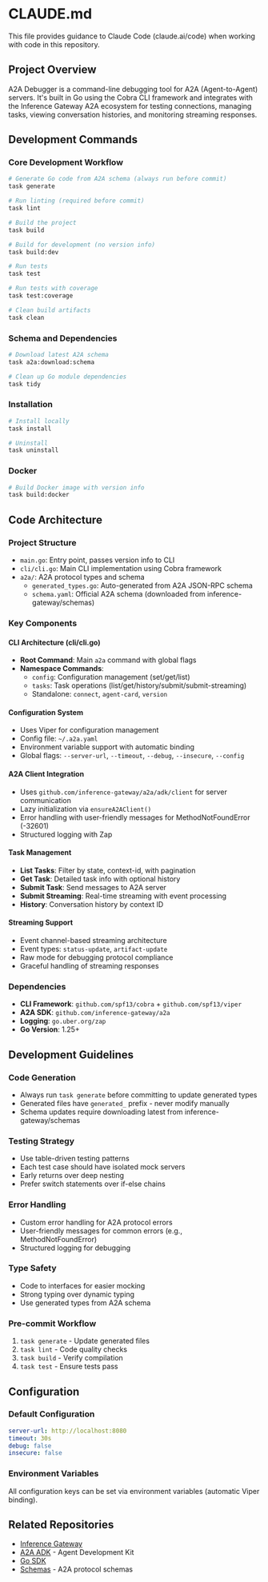 # CLAUDE.md

This file provides guidance to Claude Code (claude.ai/code) when working with code in this repository.

## Project Overview

A2A Debugger is a command-line debugging tool for A2A (Agent-to-Agent) servers. It's built in Go using the Cobra CLI framework and integrates with the Inference Gateway A2A ecosystem for testing connections, managing tasks, viewing conversation histories, and monitoring streaming responses.

## Development Commands

### Core Development Workflow

```bash
# Generate Go code from A2A schema (always run before commit)
task generate

# Run linting (required before commit)
task lint

# Build the project
task build

# Build for development (no version info)
task build:dev

# Run tests
task test

# Run tests with coverage
task test:coverage

# Clean build artifacts
task clean
```

### Schema and Dependencies

```bash
# Download latest A2A schema
task a2a:download:schema

# Clean up Go module dependencies
task tidy
```

### Installation

```bash
# Install locally
task install

# Uninstall
task uninstall
```

### Docker

```bash
# Build Docker image with version info
task build:docker
```

## Code Architecture

### Project Structure

- `main.go`: Entry point, passes version info to CLI
- `cli/cli.go`: Main CLI implementation using Cobra framework
- `a2a/`: A2A protocol types and schema
  - `generated_types.go`: Auto-generated from A2A JSON-RPC schema
  - `schema.yaml`: Official A2A schema (downloaded from inference-gateway/schemas)

### Key Components

#### CLI Architecture (cli/cli.go)

- **Root Command**: Main `a2a` command with global flags
- **Namespace Commands**:
  - `config`: Configuration management (set/get/list)
  - `tasks`: Task operations (list/get/history/submit/submit-streaming)
  - Standalone: `connect`, `agent-card`, `version`

#### Configuration System

- Uses Viper for configuration management
- Config file: `~/.a2a.yaml`
- Environment variable support with automatic binding
- Global flags: `--server-url`, `--timeout`, `--debug`, `--insecure`, `--config`

#### A2A Client Integration

- Uses `github.com/inference-gateway/a2a/adk/client` for server communication
- Lazy initialization via `ensureA2AClient()`
- Error handling with user-friendly messages for MethodNotFoundError (-32601)
- Structured logging with Zap

#### Task Management

- **List Tasks**: Filter by state, context-id, with pagination
- **Get Task**: Detailed task info with optional history
- **Submit Task**: Send messages to A2A server
- **Submit Streaming**: Real-time streaming with event processing
- **History**: Conversation history by context ID

#### Streaming Support

- Event channel-based streaming architecture
- Event types: `status-update`, `artifact-update`
- Raw mode for debugging protocol compliance
- Graceful handling of streaming responses

### Dependencies

- **CLI Framework**: `github.com/spf13/cobra` + `github.com/spf13/viper`
- **A2A SDK**: `github.com/inference-gateway/a2a`
- **Logging**: `go.uber.org/zap`
- **Go Version**: 1.25+

## Development Guidelines

### Code Generation

- Always run `task generate` before committing to update generated types
- Generated files have `generated_` prefix - never modify manually
- Schema updates require downloading latest from inference-gateway/schemas

### Testing Strategy

- Use table-driven testing patterns
- Each test case should have isolated mock servers
- Early returns over deep nesting
- Prefer switch statements over if-else chains

### Error Handling

- Custom error handling for A2A protocol errors
- User-friendly messages for common errors (e.g., MethodNotFoundError)
- Structured logging for debugging

### Type Safety

- Code to interfaces for easier mocking
- Strong typing over dynamic typing
- Use generated types from A2A schema

### Pre-commit Workflow

1. `task generate` - Update generated files
2. `task lint` - Code quality checks
3. `task build` - Verify compilation
4. `task test` - Ensure tests pass

## Configuration

### Default Configuration

```yaml
server-url: http://localhost:8080
timeout: 30s
debug: false
insecure: false
```

### Environment Variables

All configuration keys can be set via environment variables (automatic Viper binding).

## Related Repositories

- [Inference Gateway](https://github.com/inference-gateway)
- [A2A ADK](https://github.com/inference-gateway/a2a) - Agent Development Kit
- [Go SDK](https://github.com/inference-gateway/go-sdk)
- [Schemas](https://github.com/inference-gateway/schemas) - A2A protocol schemas
